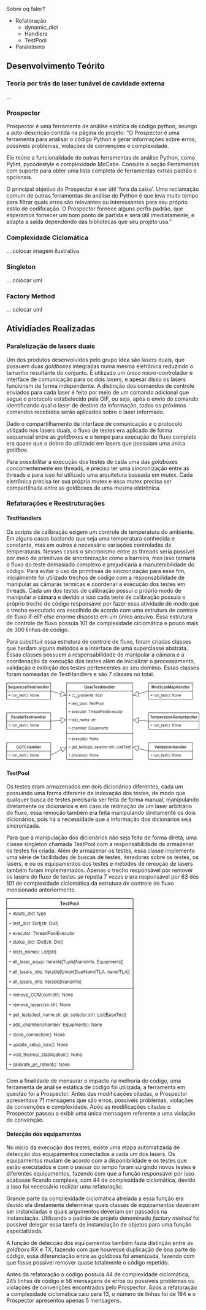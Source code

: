 Sobre oq faler?

* Refatoração
  * dynamic_dict
  * Handlers
  * TestPool
* Paralelismo

## Desenvolvimento Teórito

### Teoria por trás do laser tunável de cavidade externa

...

### Prospector

Prospector é uma ferramenta de análise estática de código python, seungo a auto-descrição contida na página do projeto: "O Prospector é uma ferramenta para analisar o código Python e gerar informações sobre erros, possíveis problemas, violações de convenções e complexidade.

Ele reúne a funcionalidade de outras ferramentas de análise Python, como Pylint, pycodestyle e complexidade McCabe. Consulte a seção Ferramentas com suporte para obter uma lista completa de ferramentas extras padrão e opcionais.

O principal objetivo do Prospector é ser útil 'fora da caixa'. Uma reclamação comum de outras ferramentas de análise do Python é que leva muito tempo para filtrar quais erros são relevantes ou interessantes para seu próprio estilo de codificação. O Prospector fornece alguns perfis padrão, que esperamos fornecer um bom ponto de partida e será útil imediatamente, e adapta a saída dependendo das bibliotecas que seu projeto usa."

### Complexidade Ciclomática
...
colocar imagem ilustrativa
### Singleton
...
colocar uml
### Factory Method
...
colocar uml
## Atividiades Realizadas

### Paralelização de lasers duais

Um dos produtos desenvolvidos pelo grupo Idea são lasers duais, que possuem duas _goldboxes_ integradas numa mesma eletrônica reduzindo o tamanho resultante do conjunto. É utilizado um único micro-controlador e interface de comunicação para os dois lasers, e apesar disso os lasers funcionam de forma independente. A distinção dos comandos de controle enviados para cada laser é feito por meio de um comando adicional que segue o protocolo estabelecido pela OIF, ou seja, após o envio do comando identificando qual o laser de destino da informação, todos os próximos comandos recebidos serão aplicados sobre o laser informado.

Dado o compartilhamento da interface de comunicação e o protocolo utilizado nos lasers duais, o fluxo de testes era aplicado de forma sequencial entre as _goldboxes_ e o tempo para execução do fluxo completo era quase que o dobro do utilizado em lasers que possuiam uma única _goldbox_.

Para possibilitar a execução dos testes de cada uma das _goldboxes_ concorrentemente em threads, é preciso ter uma sincronização entre as threads e para isso foi utilizado uma arquitetura baseada em _mutex_. Cada eletrônica precisa ter sua própria mutex e essa mutex precisa ser compartilhada entre as goldboxes de uma mesma eletrônica.

### Refatorações e Reestruturações

#### TestHandlers

Os scripts de calibração exigem um controle de temperatura do ambiente. Em alguns casos bastando que seja uma temperatura conhecida e constante, mas em outros é necessário variações controladas de temperaturas. Nesses casos o sincronismo entre as threads seria possível por meio de primitivas de sincronização como a barreira, mas isso tornaria o fluxo do teste demasiado complexo e prejudicaria a manutenibilidade do código. Para evitar o uso de primitivas de sincronização para esse fim, inicialmente foi utilizado trechos de código com a responsabilidade de manipular as câmaras termicas e coordenar a execução dos testes em threads. Cada um dos testes de calibração possui o próprio modo de manipular a câmara e devido a isso cada teste de calibração possuia o próprio trecho de código responsável por fazer essa atividade de modo que o trecho executado era escolhido de acordo com uma estrutura de controle de fluxo if-elif-else enorme disposto em um único arquivo. Essa estrutura de controle de fluxo possuia 101 de complexidade ciclomática e pouco mais de 300 linhas de código.

Para substituir essa estrutura de controle de fluxo, foram criadas classes que herdam alguns métodos e a interface de uma superclasse abstrata. Essas classes possuem a responsabilidade de manipular a câmara e a coordenação da execução dos testes além de inicializar o processamento, validação e exibição dos testes pertencentes ao seu domínio. Essas classes foram nomeadas de TestHandlers e são 7 classes no total.

![Handlers](handlers.png)

#### TestPool

Os testes eram armazenados em dois dicionários diferentes, cada um possuindo uma forma diferente de indexação dos testes, de modo que qualquer busca de testes precisaria ser feita de forma manual, manipulando diretamente os dicionários e em caso de redmoção de um laser arbitrário do fluxo, essa remoção também era feita manipulando diretamente os dois dicionários, pois há a necessidade que a informação dos dicionários seja sincronizada.

Para que a manipulação dos dicionários não seja feita de forma direta, uma classe singleton chamada TestPool com a responsabilidade de armazenar os testes foi criada. Além de armazenar os testes, essa classe implementa uma série de facilidades de buscas de testes, iteradores sobre os testes, os lasers, e ou os equipamentos dos testes e métodos de remoção de lasers também foram implementados. Apenas o trecho responsável por remover os lasers do fluxo de testes se repetia 7 vezes e era responsável por 63 dos 101 de complexidade ciclomática da estrutura de controle de fluxo mensionado anteriormente.

![TestPool](test_pool.png)

Com a finalidade de mensurar o impacto na melhoria do código, uma ferramenta de análise estática de código foi utilizada, a ferramenta em questão foi a Prospector. Antes das modificações citadas, o Prospector apresentava 71 mensagens que são erros, possíveis problemas, violações de convenções e complexidade. Após as modificações citadas o Prospector passou a exibir uma única mensagem referente a uma violação de convenção.

#### Detecção dos equipamentos

No inicio da execução dos testes, existe uma etapa automatizada de detecção dos equipamentos conectados a cada um dos lasers. Os equipamentos mudam de acordo com a disponibilidade e os testes que serão executados e com o passar do tempo foram surgindo novos testes e diferentes equipamentos, fazendo com que a função responsável por isso acabasse ficando complexa, com 44 de complexidade ciclomática, devido a isso foi necessário realizar uma refatoração.

Grande parte da complexidade ciclomática atrelada a essa função era devido ela diretamente determinar quais classes de equipamentos deveriam ser instanciadas e quais argumentos deveriam ser passados na instanciação. Utilizando o padrão de projeto denominado _factory method_ foi possível delegar essa tarefa de instanciação de objetos para uma função especializada.

A função de detecção dos equipamentos também fazia distinção entre as _goldboxs_ RX e TX, fazendo com que houvesse duplicação de boa parte do código, essa diferenciação entre as _goldboxs_ foi amenizada, fazendo com que fosse possível remover quase totalmente o código repetido.

Antes da refatoração o código possuia 44 de complexidade ciclomática, 245 linhas de código e 58 mensagens de erros ou possíveis problemas ou violações de convenções encontrados pelo Prospector. Após a refatoração a complexidade ciclomática caiu para 13, o número de linhas foi de 184 e o Prospector apresentou apenas 5 mensagens.